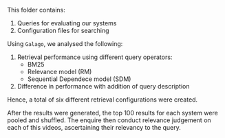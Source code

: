This folder contains:
1. Queries for evaluating our systems
2. Configuration files for searching

Using `Galago`, we analysed the following:
1. Retrieval performance using different query operators:
    - BM25
    - Relevance model (RM)
    - Sequential Dependece model (SDM)
2. Difference in performance with addition of query description

Hence, a total of six different retrieval configurations were created.

After the results were generated, the top 100 results for each system were pooled and shuffled. The enquire then conduct relevance judgement on each of this videos, ascertaining their relevancy to the query.
